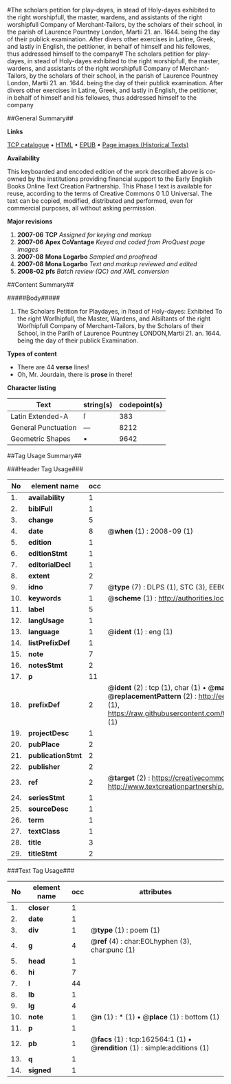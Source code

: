 #The scholars petition for play-dayes, in stead of Holy-dayes exhibited to the right worshipfull, the master, wardens, and assistants of the right worshipfull Company of Merchant-Tailors, by the scholars of their school, in the parish of Laurence Pountney London, Martii 21. an. 1644. being the day of their publick examination. After divers other exercises in Latine, Greek, and lastly in English, the petitioner, in behalf of himself and his fellowes, thus addressed himself to the company#
The scholars petition for play-dayes, in stead of Holy-dayes exhibited to the right worshipfull, the master, wardens, and assistants of the right worshipfull Company of Merchant-Tailors, by the scholars of their school, in the parish of Laurence Pountney London, Martii 21. an. 1644. being the day of their publick examination. After divers other exercises in Latine, Greek, and lastly in English, the petitioner, in behalf of himself and his fellowes, thus addressed himself to the company

##General Summary##

**Links**

[TCP catalogue](http://www.ota.ox.ac.uk/tcp/)  • 
[HTML](http://tei.it.ox.ac.uk/tcp/Texts-HTML/free/A94/A94246.html)  • 
[EPUB](http://tei.it.ox.ac.uk/tcp/Texts-EPUB/free/A94/A94246.epub) • 
[Page images (Historical Texts)](https://data.historicaltexts.jisc.ac.uk/view?pubId=eebo-99869164e&pageId=eebo-99869164e-162564-1)

**Availability**

This keyboarded and encoded edition of the
	       work described above is co-owned by the institutions
	       providing financial support to the Early English Books
	       Online Text Creation Partnership. This Phase I text is
	       available for reuse, according to the terms of Creative
	       Commons 0 1.0 Universal. The text can be copied,
	       modified, distributed and performed, even for
	       commercial purposes, all without asking permission.

**Major revisions**

1. __2007-06__ __TCP__ *Assigned for keying and markup*
1. __2007-06__ __Apex CoVantage__ *Keyed and coded from ProQuest page images*
1. __2007-08__ __Mona Logarbo__ *Sampled and proofread*
1. __2007-08__ __Mona Logarbo__ *Text and markup reviewed and edited*
1. __2008-02__ __pfs__ *Batch review (QC) and XML conversion*

##Content Summary##

#####Body#####

1. The Scholars Petition for Playdayes, in ſtead of Holy-dayes: Exhibited To the right Worſhipfull, the Master, Wardens, and Aſsiſtants of the right Worſhipfull Company of Merchant-Tailors, by the Scholars of their School, in the Pariſh of Laurence Pountney LONDON,Martii 21. an. 1644. being the day of their publick Examination.

**Types of content**

  * There are 44 **verse** lines!
  * Oh, Mr. Jourdain, there is **prose** in there!

**Character listing**


|Text|string(s)|codepoint(s)|
|---|---|---|
|Latin Extended-A|ſ|383|
|General Punctuation|—|8212|
|Geometric Shapes|▪|9642|

##Tag Usage Summary##

###Header Tag Usage###

|No|element name|occ|attributes|
|---|---|---|---|
|1.|__availability__|1||
|2.|__biblFull__|1||
|3.|__change__|5||
|4.|__date__|8| @__when__ (1) : 2008-09 (1)|
|5.|__edition__|1||
|6.|__editionStmt__|1||
|7.|__editorialDecl__|1||
|8.|__extent__|2||
|9.|__idno__|7| @__type__ (7) : DLPS (1), STC (3), EEBO-CITATION (1), PROQUEST (1), VID (1)|
|10.|__keywords__|1| @__scheme__ (1) : http://authorities.loc.gov/ (1)|
|11.|__label__|5||
|12.|__langUsage__|1||
|13.|__language__|1| @__ident__ (1) : eng (1)|
|14.|__listPrefixDef__|1||
|15.|__note__|7||
|16.|__notesStmt__|2||
|17.|__p__|11||
|18.|__prefixDef__|2| @__ident__ (2) : tcp (1), char (1)  •  @__matchPattern__ (2) : ([0-9\-]+):([0-9IVX]+) (1), (.+) (1)  •  @__replacementPattern__ (2) : http://eebo.chadwyck.com/downloadtiff?vid=$1&page=$2 (1), https://raw.githubusercontent.com/textcreationpartnership/Texts/master/tcpchars.xml#$1 (1)|
|19.|__projectDesc__|1||
|20.|__pubPlace__|2||
|21.|__publicationStmt__|2||
|22.|__publisher__|2||
|23.|__ref__|2| @__target__ (2) : https://creativecommons.org/publicdomain/zero/1.0/ (1), http://www.textcreationpartnership.org/docs/. (1)|
|24.|__seriesStmt__|1||
|25.|__sourceDesc__|1||
|26.|__term__|1||
|27.|__textClass__|1||
|28.|__title__|3||
|29.|__titleStmt__|2||


###Text Tag Usage###

|No|element name|occ|attributes|
|---|---|---|---|
|1.|__closer__|1||
|2.|__date__|1||
|3.|__div__|1| @__type__ (1) : poem (1)|
|4.|__g__|4| @__ref__ (4) : char:EOLhyphen (3), char:punc (1)|
|5.|__head__|1||
|6.|__hi__|7||
|7.|__l__|44||
|8.|__lb__|1||
|9.|__lg__|4||
|10.|__note__|1| @__n__ (1) : * (1)  •  @__place__ (1) : bottom (1)|
|11.|__p__|1||
|12.|__pb__|1| @__facs__ (1) : tcp:162564:1 (1)  •  @__rendition__ (1) : simple:additions (1)|
|13.|__q__|1||
|14.|__signed__|1||
